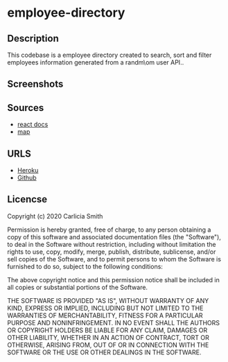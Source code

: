 # employee-directory

 ## Description

This codebase is a employee directory created to search, sort and filter employees information generated from a randm\om user API..

## Screenshots



## Sources

* [react docs](https://reactjs.org/docs/components-and-props.html)
* [map](https://www.debuggr.io/react-map-of-undefined/)

## URLS

* [Heroku](https://serene-tor-72255.herokuapp.com/)
* [Github](https://github.com/smith-carlicia/employee-directory.git)

## Licencse

Copyright (c) 2020 Carlicia Smith

Permission is hereby granted, free of charge, to any person obtaining a copy of this software and associated documentation files (the "Software"), to deal in the Software without restriction, including without limitation the rights to use, copy, modify, merge, publish, distribute, sublicense, and/or sell copies of the Software, and to permit persons to whom the Software is furnished to do so, subject to the following conditions:

The above copyright notice and this permission notice shall be included in all copies or substantial portions of the Software.

THE SOFTWARE IS PROVIDED "AS IS", WITHOUT WARRANTY OF ANY KIND, EXPRESS OR IMPLIED, INCLUDING BUT NOT LIMITED TO THE WARRANTIES OF MERCHANTABILITY, FITNESS FOR A PARTICULAR PURPOSE AND NONINFRINGEMENT. IN NO EVENT SHALL THE AUTHORS OR COPYRIGHT HOLDERS BE LIABLE FOR ANY CLAIM, DAMAGES OR OTHER LIABILITY, WHETHER IN AN ACTION OF CONTRACT, TORT OR OTHERWISE, ARISING FROM, OUT OF OR IN CONNECTION WITH THE SOFTWARE OR THE USE OR OTHER DEALINGS IN THE SOFTWARE.
